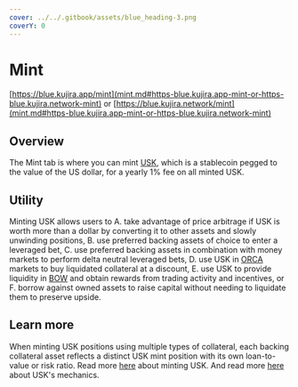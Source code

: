 ```yaml
---
cover: ../../.gitbook/assets/blue_heading-3.png
coverY: 0
---
```


# Mint

[https://blue.kujira.app/mint](mint.md#https-blue.kujira.app-mint-or-https-blue.kujira.network-mint) or [https://blue.kujira.network/mint](mint.md#https-blue.kujira.app-mint-or-https-blue.kujira.network-mint)

## Overview

The Mint tab is where you can mint [USK](../usk-stablecoin.md), which is a stablecoin pegged to the value of the US dollar, for a yearly 1% fee on all minted USK.

## Utility

Minting USK allows users to A. take advantage of price arbitrage if USK is worth more than a dollar by converting it to other assets and slowly unwinding positions, B. use preferred backing assets of choice to enter a leveraged bet, C. use preferred backing assets in combination with money markets to perform delta neutral leveraged bets, D. use USK in [ORCA](../orca/) markets to buy liquidated collateral at a discount, E. use USK to provide liquidity in [BOW](../bow/) and obtain rewards from trading activity and incentives, or F. borrow against owned assets to raise capital without needing to liquidate them to preserve upside. &#x20;

## Learn more

When minting USK positions using multiple types of collateral, each backing collateral asset reflects a distinct USK mint position with its own loan-to-value or risk ratio. Read more [here](https://docs.kujira.app/dapps-and-infrastructure/blue/product-guides/how-to-mint-usk) about minting USK. And read more [here](../usk-stablecoin/technical-specifics.md) about USK's mechanics.&#x20;
